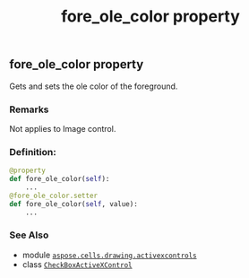 ﻿---
title: fore_ole_color property
second_title: Aspose.Cells for Python via .NET API References
description: 
type: docs
weight: 90
url: /aspose.cells.drawing.activexcontrols/checkboxactivexcontrol/fore_ole_color/
is_root: false
---

## fore_ole_color property


Gets and sets the ole color of the foreground.

### Remarks 


Not applies to Image control.
### Definition:
```python
@property
def fore_ole_color(self):
    ...
@fore_ole_color.setter
def fore_ole_color(self, value):
    ...
```

### See Also
* module [`aspose.cells.drawing.activexcontrols`](../../)
* class [`CheckBoxActiveXControl`](/cells/python-net/aspose.cells.drawing.activexcontrols/checkboxactivexcontrol)
